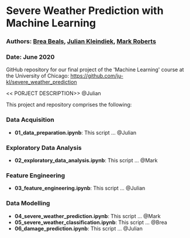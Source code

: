 # Severe Weather Prediction with Machine Learning

### Authors: [Brea Beals](https://github.com/brbeals/), [Julian Kleindiek](https://github.com/ju-kl/), [Mark Roberts](https://github.com/markfroberts99/)
### Date: June 2020

GitHub repository for our final project of the 'Machine Learning' course at the University of Chicago: https://github.com/ju-kl/severe_weather_prediction

<< PORJECT DESCRIPTION>> @Julian

This project and repository comprises the following:

### Data Acquisition
- **01_data_preparation.ipynb**: This script ... @Julian

### Exploratory Data Analysis
- **02_exploratory_data_analysis.ipynb**: This script ... @Mark

### Feature Engineering
- **03_feature_engineering.ipynb**: This script ... @Julian

### Data Modelling
- **04_severe_weather_prediction.ipynb**: This script ... @Mark
- **05_severe_weather_classification.ipynb**: This script ... @Brea
- **06_damage_prediction.ipynb**: This script ... @Julian
